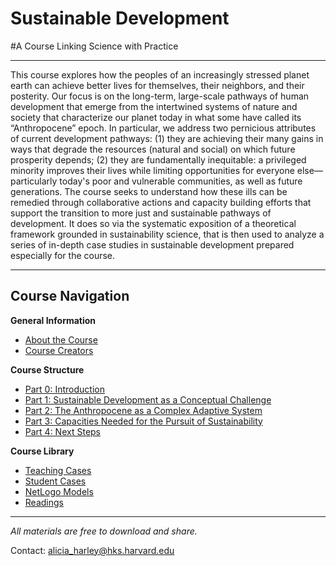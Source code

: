 # Sustainable Development  
#A Course Linking Science with Practice


---

This course explores how the peoples of an increasingly stressed planet earth can achieve better lives for themselves, their neighbors, and their posterity. Our focus is on the long-term, large-scale pathways of human development that emerge from the intertwined systems of nature and society that characterize our planet today in what some have called its “Anthropocene” epoch. In particular, we address two pernicious attributes of current development pathways: (1) they are achieving their many gains in ways that degrade the resources (natural and social) on which future prosperity depends; (2) they are fundamentally inequitable: a privileged minority improves their lives while limiting opportunities for everyone else—particularly today's poor and vulnerable communities, as well as future generations. The course seeks to understand how these ills can be remedied through collaborative actions and capacity building efforts that support the transition to more just and sustainable pathways of development. It does so via the systematic exposition of a theoretical framework grounded in sustainability science, that is then used to analyze a series of in-depth case studies in sustainable development prepared especially for the course.

---

##  Course Navigation

**General Information**
- [About the Course](about.md)
- [Course Creators](creators.md)

**Course Structure**
- [Part 0: Introduction](part-0-introduction/)
- [Part 1: Sustainable Development as a Conceptual Challenge](part-1-conceptual-challenge/)
- [Part 2: The Anthropocene as a Complex Adaptive System](part-2-anthropocene/)
- [Part 3: Capacities Needed for the Pursuit of Sustainability](part-3-capacities/)
- [Part 4: Next Steps](part-4-next-steps/)

**Course Library**
- [Teaching Cases](course-library/teaching-cases/)
- [Student Cases](course-library/student-cases/)
- [NetLogo Models](course-library/netlogo/)
- [Readings](course-library/readings/)

---

_All materials are free to download and share._

Contact: [alicia_harley@hks.harvard.edu](mailto:alicia_harley@hks.harvard.edu)